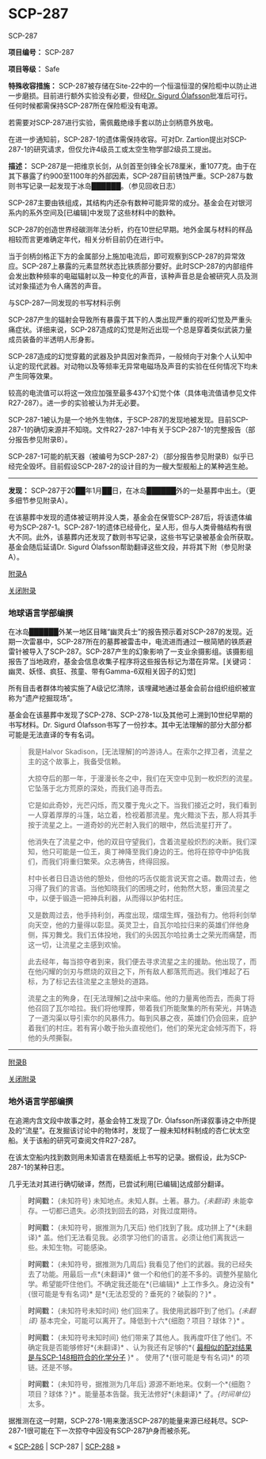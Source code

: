 # SCP-287
                        






SCP-287



**项目编号：**  SCP-287

**项目等级：**  Safe

**特殊收容措施：**  SCP-287被存储在Site-22中的一个恒温恒湿的保险柜中以防止进一步磨损。目前进行额外实验没有必要，但经[Dr. Sigurd Ólafsson](/scp-3609)批准后可行。任何时候都需保持SCP-287所在保险柜没有电源。

若需要对SCP-287进行实验，需佩戴绝缘手套以防止剑柄意外放电。

在进一步通知前，SCP-287-1的遗体需保持收容。可对Dr. Zartion提出对SCP-287-1的研究请求，但仅允许4级员工或太空生物学部2级员工提出。

**描述：**  SCP-287是一把维京长剑，从剑首至剑锋全长78厘米，重1077克。由于在其下暴露了约900至1100年的外部因素，SCP-287目前锈蚀严重。SCP-287与数则书写记录一起发现于冰岛██████。（参见回收日志）

SCP-287主要由铁组成，其结构内还杂有数种可能异常的成分。基金会在对银河系内的系外空间及[已编辑]中发现了这些材料中的数种。

SCP-287的创造世界经碳测年法分析，约在10世纪早期。地外金属与材料的样品相较而言更难确定年代，相关分析目前仍在进行中。

当于剑柄剑格正下方的金属部分上施加电流后，即可观察到SCP-287的异常效应。SCP-287上暴露的元素显然状态比铁质部分要好。此时SCP-287的内部组件会发出数种频率的电磁辐射以及一种变化的声音，该种声音总是会被研究人员及测试对象描述为令人痛苦的声音。



与SCP-287一同发现的书写材料示例



SCP-287产生的辐射会导致所有暴露于其下的人类出现严重的视听幻觉及严重头痛症状。详细来说，SCP-287造成的幻觉是附近出现一个总是穿着类似武装力量成员装备的半透明人形身影。

SCP-287造成的幻觉穿戴的武器及护具因对象而异，一般倾向于对象个人认知中认定的现代武器。对动物以及等频率无异常电磁场及声音的实验在任何情况下均未产生同等效果。

较高的电流值可以将这一效应加强至最多437个幻觉个体（具体电流值请参见文件R27-287）。进一步的实验被认为并无必要。

SCP-287-1被认为是一个地外生物体，于SCP-287的发现地被发现。目前SCP-287-1的确切来源并不知晓。文件R27-287-1中有关于SCP-287-1的完整报告（部分报告参见附录B）。

SCP-287-1可能的航天器（被编号为SCP-287-2）（部分报告参见附录B）似乎已经完全毁坏。目前假设SCP-287-2的设计目的为一艘大型舰船上的某种逃生舱。


---

**发现：**  SCP-287于20██年1月██日，在冰岛██████外的一处墓葬中出土。（更多细节参见附录A）。

在该墓葬中发现的遗体被证明并没人类，基金会在保管SCP-287后，将该遗体编号为SCP-287-1。SCP-287-1的遗体已经骨化，呈人形，但与人类骨骼结构有很大不同。此外，该墓葬内还发现了数则书写记录，这些书写记录被基金会所获取。基金会随后延请Dr. Sigurd Ólafsson帮助翻译这些文段，并将其下附（参见附录A）。


<a shape='rect' class='collapsible-block-link' href='javascript:;'>&#38468;&#24405;A</a>

<a shape='rect' class='collapsible-block-link' href='javascript:;'>&#20851;&#38381;&#38468;&#24405;</a>



### 地球语言学部编撰


在冰岛██████外某一地区目睹“幽灵兵士”的报告预示着对SCP-287的发现。近期一次雷暴中，SCP-287所在的墓葬被雷击中，电流进而通过一根简陋的铁质避雷针被导入了SCP-287。SCP-287产生的幻象影响了一支业余摄影组。该摄影组报告了当地政府，基金会信息收集子程序将这些报告标记为潜在异常。[关键词：幽灵、妖怪、疯狂、孩童、带有Gamma-6双相关因子的幻觉]

所有目击者群体均被实施了A级记忆清除，该埋藏地通过基金会前台组织组织被宣称为“遗产挖掘现场”。

基金会在该墓葬中发现了SCP-278、SCP-278-1以及其他可上溯到10世纪早期的书写材料。Dr. Sigurd Ólafsson书写了一份抄本。其中无法理解的部分大部分都可能是无法直译的专有名词。


> 我是Halvor Skadison，[无法理解]的吟游诗人。在索尔之捍卫者，流星之主的这个故事上，我备受信赖。
> 
> 大掠夺后的那一年，于漫漫长冬之中，我们在天空中见到一枚炽烈的流星。它坠落于北方荒原的深处，而我们追寻而去。
> 
> 它是如此奇妙，光芒闪烁，而又覆于鬼火之下。当我们接近之时，我们看到一人穿着厚厚的斗篷，站立着，检视着那流星。鬼火黯淡下去，那人将其手按于流星之上。一道奇妙的光芒射入我们的眼中，然后流星打开了。
> 
> 他消失在了流星之中，他的双目守望我们，含着流星般炽烈的决断。我们深知，他只可能是一位王，奥丁神降至我们身边的王。他将在掠夺中护佑我们，而我们将重归繁荣。众志祷告，终得回报。
> 
> 村中长者日日造访他的憩处，但他的巧舌仅能言说天宫之语。数周过去，他习得了我们的言语。当他知晓我们的困境之时，他勃然大怒，重回流星之中，以便于锻造一把神兵利器，从而得以护佑村庄。
> 
> 又是数周过去，他手持利剑，再度出现，熠熠生辉，强劲有力。他将利剑举向天空，他的力量得以彰显。英灵卫士，自瓦尔哈拉归来的英雄们伴他身侧，挥刃舞戈。我们五体投地，我们的头因瓦尔哈拉勇士之荣光而痛楚，而这一切，让流星之主感到欢愉。
> 
> 此去经年，每当掠夺者到来，我们便去寻求流星之主的援助。他出现了，而在他闪耀的剑刃与燃烧的双目之下，所有敌人都落荒而逃。我们堆起了石标，为了标记去往流星之主憩处的道路。
> 
> 流星之主的殉身，在[无法理解]之战中来临。他的力量离他而去，而奥丁将他召回了瓦尔哈拉。我们将他埋葬，带着我们所能聚集的所有荣光，并铸造了一道沟渠以导引索尔的风暴伟力。每到风暴之夜，英雄们仍会回来，庇护着我们的村庄。若有宵小敢于抬头直视他们，他们的荣光定会倾泻而下，将他的头颅撕裂。
> 





---


<a shape='rect' class='collapsible-block-link' href='javascript:;'>&#38468;&#24405;B</a>

<a shape='rect' class='collapsible-block-link' href='javascript:;'>&#20851;&#38381;&#38468;&#24405;</a>



### 地外语言学部编撰


在追溯内含文段中故事之时，基金会特工发现了Dr. Ólafsson所译叙事诗之中所提及的“流星”。在发掘该讨论中的物体时，发现了一艘未知材料制成的杏仁状太空船。关于该船的研究可查阅文件R27-287。

在该太空船内找到数则用未知语言在糙面纸上书写的记录。据假设，此为SCP-287-1的某种日志。

几乎无法对其进行确切破译，然而，已尝试利用[已编辑]达成部分翻译。


> **时间戳：**  {未知符号}
未知地点。未知人群。土著。暴力。*{未翻译}* 未能幸存。一切都已遗失。必须找到回去的路，对我过度期待。
> 


> **时间戳：**  {未知符号，据推测为几天后}
他们找到了我。成功拼上了*{未翻译}* 盖。他们无法看见我。必须学习他们的语言。必须让他们离我远一些。未知生物。可能感染。
> 


> **时间戳：**  {未知符号，据推测为几周后}
我看见了他们的武器。我的已经失去了功能。用最后一点*{未翻译}* 做一个和他们的差不多的。调整外星脑化学。希望能吓住他们。不确定我还能在*{已编辑}* 上工作多久。身边没有*{很可能是专有名词}* 是*{无法忍受的？垂死的？破裂的？}* 。
> 


> **时间戳：**  {未知符号未知时间}
他们回来了。我使用武器吓到了他们。*{未翻译}* 基本完全，可能可以离开了。降低到十六*{细胞？项目？球体？}* 。
> 


> **时间戳：**  {未知符号未知时间}
他们带来了其他人。我再度吓住了他们。不确定我是否能够修好*{未翻译}* 、认为我还有足够的*{ [最相似的配对结果是与SCP-148相符合的化学分子](/scp-148) }* 。 使用了*{很可能是专有名词}* 的项链。还是不够。
> 


> **时间戳：**  {未知符号，据推测为几年后}
源源不断地来。仅剩一个*{细胞？项目？球体？}* 。能量基本告罄。我无法修好*{未翻译}* 了。*{时间单位}* 太多。
> 

据推测在这一时期，SCP-278-1用来激活SCP-287的能量来源已经耗尽。SCP-287-1很可能在下一次掠夺中因没有SCP-287护身而被杀死。






« [SCP-286](/scp-286) | SCP-287 | [SCP-288](/scp-288) »





                    